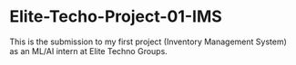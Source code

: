 # Elite-Techo-Project-01-IMS
This is the submission to my first project (Inventory Management System) as an ML/AI intern at Elite Techno Groups.
